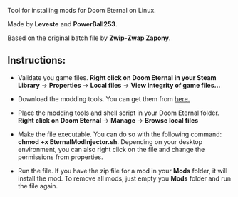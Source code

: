 Tool for installing mods for Doom Eternal on Linux.

Made by **Leveste** and **PowerBall253**.

Based on the original batch file by **Zwip-Zwap Zapony**.

Instructions:
-------------

* Validate you game files. **Right click on Doom Eternal in your Steam Library** -> **Properties** -> **Local files** -> **View integrity of game files...**

* Download the modding tools. You can get them from [here.](https://discord.com/channels/570112501853978624/693113846688383029/791336903424213002)

* Place the modding tools and shell script in your Doom Eternal folder. **Right click on Doom Eternal** -> **Manage** -> **Browse local files**

* Make the file executable. You can do so with the following command: **chmod +x EternalModInjector.sh**. Depending on your desktop environment, you can also right click on the file and change the permissions from properties.

* Run the file. If you have the zip file for a mod in your **Mods** folder, it will install the mod. To remove all mods, just empty you **Mods** folder and run the file again.
